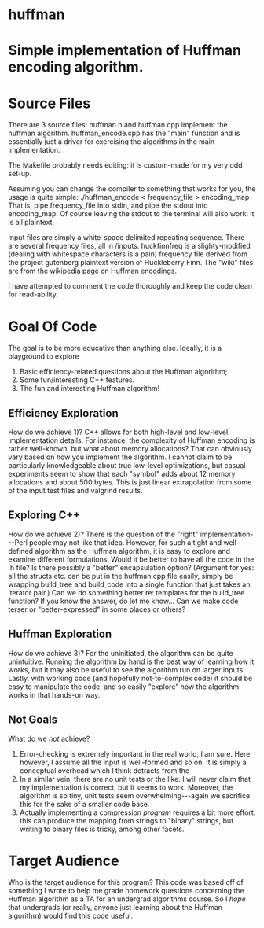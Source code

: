huffman
=======

Simple implementation of Huffman encoding algorithm.
====================================================

Source Files
============

There are 3 source files:
huffman.h and huffman.cpp implement the huffman algorithm.
huffman_encode.cpp has the "main" function and is essentially just a driver for exercising the algorithms in the main implementation.

The Makefile probably needs editing: it is custom-made for my very odd set-up.

Assuming you can change the compiler to something that works for you, the usage is quite simple:
./huffman_encode < frequency_file > encoding_map
That is, pipe frequency_file into stdin, and pipe the stdout into encoding_map.
Of course leaving the stdout to the terminal will also work: it is all plaintext.

Input files are simply a white-space delimited <word> <double> repeating sequence.
There are several frequency files, all in /inputs.
huckfinnfreq is a slighty-modified (dealing with whitespace characters is a pain) frequency file derived from the project gutenberg plaintext version of Huckleberry Finn.
The "wiki" files are from the wikipedia page on Huffman encodings.

I have attempted to comment the code thoroughly and keep the code clean for read-ability.

Goal Of Code
============

The goal is to be more educative than anything else.
Ideally, it is a playground to explore
1) Basic efficiency-related questions about the Huffman algorithm;
2) Some fun/interesting C++ features.
3) The fun and interesting Huffman algorithm!

Efficiency Exploration
----------------------

How do we achieve 1)?
C++ allows for both high-level and low-level implementation details.
For instance, the complexity of Huffman encoding is rather well-known, but what about memory allocations?
That can obviously vary based on how you implement the algorithm.
I cannot claim to be particularly knowledgeable about true low-level optimizations, but casual experiments seem to show that each "symbol" adds about 12 memory allocations and about 500 bytes.
This is just linear extrapolation from some of the input test files and valgrind results.

Exploring C++
-------------

How do we achieve 2)?
There is the question of the "right" implementation---Perl people may not like that idea.
However, for such a tight and well-defined algorithm as the Huffman algorithm, it is easy to explore and examine different formulations.
Would it be better to have all the code in the .h file?
Is there possibly a "better" encapsulation option?
(Argument for yes: all the structs etc. can be put in the huffman.cpp file easily, simply be wrapping build_tree and build_code into a single function that just takes an iterator pair.)
Can we do something better re: templates for the build_tree function? If you know the answer, do let me know...
Can we make code terser or "better-expressed" in some places or others?

Huffman Exploration
-------------------

How do we achieve 3)?
For the uninitiated, the algorithm can be quite unintuitive.
Running the algorithm by hand is the best way of learning how it works, but it may also be useful to see the algorithm run on larger inputs.
Lastly, with working code (and hopefully not-to-complex code) it should be easy to manipulate the code, and so easily "explore" how the algorithm works in that hands-on way.

Not Goals
---------

What do we *not* achieve?
1) Error-checking is extremely important in the real world, I am sure.
Here, however, I assume all the input is well-formed and so on.
It is simply a conceptual overhead which I think detracts from the 
2) In a similar vein, there are no unit tests or the like.
I will never claim that my implementation is correct, but it seems to work.
Moreover, the algorithm is so tiny, unit tests seem overwhelming---again we sacrifice this for the sake of a smaller code base.
3) Actually implementing a compression *program* requires a bit more effort: this can produce the mapping from strings to "binary" strings, but writing to binary files is tricky, among other facets.


Target Audience
===============

Who is the target audience for this program?
This code was based off of something I wrote to help me grade homework questions concerning the Huffman algorithm as a TA for an undergrad algorithms course.
So I *hope* that undergrads (or really, anyone just learning about the Huffman algorithm) would find this code useful.
